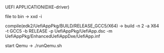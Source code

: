 UEFI APPLICATION(DXE-driver)

file to bin -> xxd -i <filename>

compile(edk2/UefiAppPkg/BUILD/RELEASE_GCC5/X64) -> build -n 2 -a X64 -t GCC5 -b RELEASE -p UefiAppPkg/UefiApp.dsc -m UefiAppPkg/EnhancedUefiAppDxe/UefiApp.inf 

start Qemu -> ./runQemu.sh
